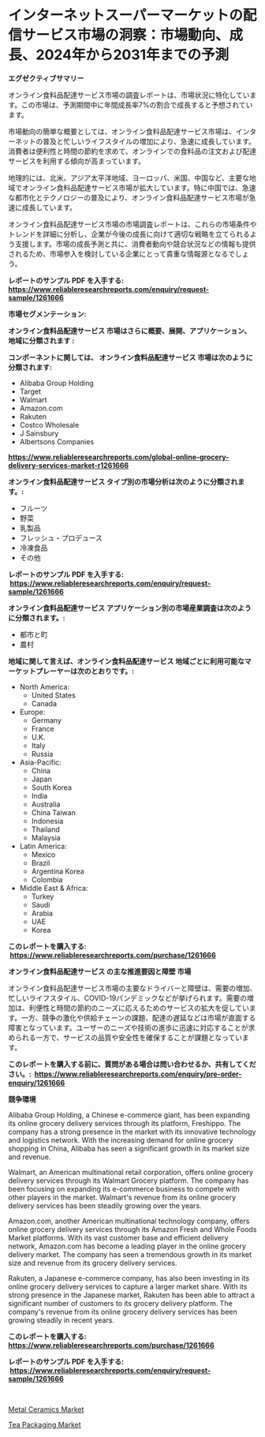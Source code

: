 <p><h1>インターネットスーパーマーケットの配信サービス市場の洞察：市場動向、成長、2024年から2031年までの予測</h1></p><p><strong>エグゼクティブサマリー</strong></p>
<p><p>オンライン食料品配達サービス市場の調査レポートは、市場状況に特化しています。この市場は、予測期間中に年間成長率7%の割合で成長すると予想されています。</p><p>市場動向の簡単な概要としては、オンライン食料品配達サービス市場は、インターネットの普及と忙しいライフスタイルの増加により、急速に成長しています。消費者は便利性と時間の節約を求めて、オンラインでの食料品の注文および配達サービスを利用する傾向が高まっています。</p><p>地理的には、北米、アジア太平洋地域、ヨーロッパ、米国、中国など、主要な地域でオンライン食料品配達サービス市場が拡大しています。特に中国では、急速な都市化とテクノロジーの普及により、オンライン食料品配達サービス市場が急速に成長しています。</p><p>オンライン食料品配達サービス市場の市場調査レポートは、これらの市場条件やトレンドを詳細に分析し、企業が今後の成長に向けて適切な戦略を立てられるよう支援します。市場の成長予測と共に、消費者動向や競合状況などの情報も提供されるため、市場参入を検討している企業にとって貴重な情報源となるでしょう。</p></p>
<p><strong>レポートのサンプル PDF を入手する: <a href="https://www.reliableresearchreports.com/enquiry/request-sample/1261666">https://www.reliableresearchreports.com/enquiry/request-sample/1261666</a></strong></p>
<p><strong>市場セグメンテーション:</strong></p>
<p><strong> オンライン食料品配達サービス 市場はさらに概要、展開、アプリケーション、地域に分類されます :</strong></p>
<p><strong>コンポーネントに関しては、 オンライン食料品配達サービス 市場は次のように分類されます: &nbsp;</strong></p>
<p><ul><li>Alibaba Group Holding</li><li>Target</li><li>Walmart</li><li>Amazon.com</li><li>Rakuten</li><li>Costco Wholesale</li><li>J Sainsbury</li><li>Albertsons Companies</li></ul></p>
<p><strong><a href="https://www.reliableresearchreports.com/global-online-grocery-delivery-services-market-r1261666">https://www.reliableresearchreports.com/global-online-grocery-delivery-services-market-r1261666</a></strong></p>
<p><strong> オンライン食料品配達サービス タイプ別の市場分析は次のように分類されます。:</strong></p>
<p><ul><li>フルーツ</li><li>野菜</li><li>乳製品</li><li>フレッシュ・プロデュース</li><li>冷凍食品</li><li>その他</li></ul></p>
<p><strong>レポートのサンプル PDF を入手する: &nbsp;<a href="https://www.reliableresearchreports.com/enquiry/request-sample/1261666">https://www.reliableresearchreports.com/enquiry/request-sample/1261666</a></strong></p>
<p><strong> オンライン食料品配達サービス アプリケーション別の市場産業調査は次のように分類されます。:</strong></p>
<p><ul><li>都市と町</li><li>農村</li></ul></p>
<p><strong>地域に関して言えば、オンライン食料品配達サービス 地域ごとに利用可能なマーケットプレーヤーは次のとおりです。:</strong></p>
<p><ul>
    <li>
        North America:
        <ul>
            <li>United States</li>
            <li>Canada</li>
        </ul>
    </li>
    <li>
        Europe:
        <ul>
            <li>Germany</li>
            <li>France</li>
            <li>U.K.</li>
            <li>Italy</li>
            <li>Russia</li>
        </ul>
    </li>
    <li>
        Asia-Pacific:
        <ul>
            <li>China</li>
            <li>Japan</li>
            <li>South Korea</li>
            <li>India</li>
            <li>Australia</li>
            <li>China Taiwan</li>
            <li>Indonesia</li>
            <li>Thailand</li>
            <li>Malaysia</li>
        </ul>
    </li>
    <li>
        Latin America:
        <ul>
            <li>Mexico</li>
            <li>Brazil</li>
            <li>Argentina Korea</li>
            <li>Colombia</li>
        </ul>
    </li>
    <li>
        Middle East & Africa:
        <ul>
            <li>Turkey</li>
            <li>Saudi</li>
            <li>Arabia</li>
            <li>UAE</li>
            <li>Korea</li>
        </ul>
    </li>
    </ul></p>
<p><strong>このレポートを購入する: &nbsp;<a href="https://www.reliableresearchreports.com/purchase/1261666">https://www.reliableresearchreports.com/purchase/1261666</a></strong></p>
<p><strong>オンライン食料品配達サービス の主な推進要因と障壁 市場</strong></p>
<p><p>オンライン食料品配達サービス市場の主要なドライバーと障壁は、需要の増加、忙しいライフスタイル、COVID-19パンデミックなどが挙げられます。需要の増加は、利便性と時間の節約のニーズに応えるためのサービスの拡大を促しています。一方、競争の激化や供給チェーンの課題、配達の遅延などは市場が直面する障害となっています。ユーザーのニーズや技術の進歩に迅速に対応することが求められる一方で、サービスの品質や安全性を確保することが課題となっています。</p></p>
<p><strong>このレポートを購入する前に、質問がある場合は問い合わせるか、共有してください。:&nbsp; <a href="https://www.reliableresearchreports.com/enquiry/pre-order-enquiry/1261666">https://www.reliableresearchreports.com/enquiry/pre-order-enquiry/1261666</a></strong></p>
<p><strong>競争環境</strong></p>
<p><p>Alibaba Group Holding, a Chinese e-commerce giant, has been expanding its online grocery delivery services through its platform, Freshippo. The company has a strong presence in the market with its innovative technology and logistics network. With the increasing demand for online grocery shopping in China, Alibaba has seen a significant growth in its market size and revenue.</p><p>Walmart, an American multinational retail corporation, offers online grocery delivery services through its Walmart Grocery platform. The company has been focusing on expanding its e-commerce business to compete with other players in the market. Walmart's revenue from its online grocery delivery services has been steadily growing over the years.</p><p>Amazon.com, another American multinational technology company, offers online grocery delivery services through its Amazon Fresh and Whole Foods Market platforms. With its vast customer base and efficient delivery network, Amazon.com has become a leading player in the online grocery delivery market. The company has seen a tremendous growth in its market size and revenue from its grocery delivery services.</p><p>Rakuten, a Japanese e-commerce company, has also been investing in its online grocery delivery services to capture a larger market share. With its strong presence in the Japanese market, Rakuten has been able to attract a significant number of customers to its grocery delivery platform. The company's revenue from its online grocery delivery services has been growing steadily in recent years.</p></p>
<p><strong>このレポートを購入する: &nbsp; <a href="https://www.reliableresearchreports.com/purchase/1261666">https://www.reliableresearchreports.com/purchase/1261666</a></strong></p>
<p><strong>レポートのサンプル PDF を入手する: &nbsp;<a href="https://www.reliableresearchreports.com/enquiry/request-sample/1261666">https://www.reliableresearchreports.com/enquiry/request-sample/1261666</a></strong><strong></strong></p>
<p>&nbsp;</p>
<p><p><a href="https://invited-way-688.notion.site/Metal-Ceramics-Market-Analysis-Examines-its-Scope-on-Growth-Opportunities-and-Forecasted-Trends-Spa-af06ab80501b41fb9bb0e4f43ceaf784">Metal Ceramics Market</a></p><p><a href="https://github.com/sonuprakash1/Market-Research-Report-List-2/blob/main/tea-packaging-market.md">Tea Packaging Market</a></p></p>
